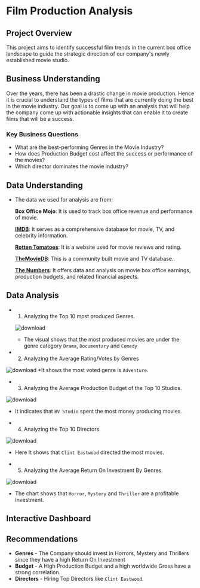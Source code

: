 # Film Production Analysis

## Project Overview
This project aims to identify successful film trends in the current box office landscape to guide the strategic direction of our company's newly established movie studio.

## Business Understanding
Over the years, there has been a drastic change in movie production. Hence it is crucial to understand the types of films that are currently doing the best in the movie industry. Our goal is to come up with an analysis that will help the company come up with actionable insights that can enable it to create films that will be a success.

### Key Business Questions
- What are the best-performing Genres in the Movie Industry?
- How does Production Budget cost affect the success or performance of the movies?
- Which director dominates the movie industry?
  
## Data Understanding
- The data we used for analysis are from:
    
    **Box Office Mojo**: It is used to track box office revenue and performance of movie.
    
    [**IMDB**](https://www.imdb.com/): It serves as a comprehensive database for movie, TV, and celebrity information.

    [**Rotten Tomatoes**](https://www.rottentomatoes.com/): It is a website used for movie reviews and rating.

    [**TheMovieDB**](https://www.themoviedb.org/): This is a community built movie and TV database..
    
    [**The Numbers**](https://www.the-numbers.com/): It offers data and analysis on movie box office earnings, production budgets, and related financial aspects.

## Data Analysis

* 1. Analyzing the Top 10 most produced Genres.
 
  ![download](https://github.com/user-attachments/assets/51d227cb-9f5b-4eeb-8f39-49052d609038)
  * The visual shows that the most produced movies are under the genre category `Drama`, `Documentary` and `Comedy`


* 2. Analyzing the Average Rating/Votes by Genres
      
![download](https://github.com/user-attachments/assets/c21803d8-8500-4d0b-87aa-bb579451ea58)
  *It shows the most voted genre is `Adventure`.


* 3. Analyzing the Average Production Budget of the Top 10 Studios.
     
![download](https://github.com/user-attachments/assets/e50a369c-0ac6-4a9f-a40a-4f9f347cd7cc)
  * It indicates that `BV Studio` spent the most money producing movies.


* 4. Analyzing the Top 10 Directors.

![download](https://github.com/user-attachments/assets/c3b4086f-db26-4bc3-b272-d5fa0fcc0a6a)
  * Here It shows that `Clint Eastwood` directed the most movies.


* 5. Analyzing the Average Return On Investment By Genres.

![download](https://github.com/user-attachments/assets/caf74229-4e99-442f-9086-380dcf59e7b4)
  * The chart shows that `Horror`, `Mystery` and `Thriller` are a profitable Investment.

## Interactive Dashboard


## Recommendations
- **Genres** - The Company should invest in Horrors, Mystery and Thrillers since they have a high Return On Investment
- **Budget** - A High Production Budget and a high worldwide Gross have a strong correlation.
- **Directors** - Hiring Top Directors like `Clint Eastwood`.


